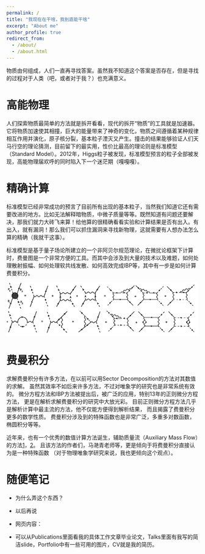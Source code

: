 ```yaml
---
permalink: /
title: "我现在在干啥，我到底能干啥"
excerpt: "About me"
author_profile: true
redirect_from: 
  - /about/
  - /about.html
---
```


<!-- What is the matter of the universe made of? Human ask for the answer of all time. I don't know whether it is exists. -->
物质由何组成，人们一直再寻找答案。虽然我不知道这个答案是否存在，但是寻找的过程对于人类（吧，或者对于我？）也充满意义。

高能物理
======
人们探索物质最简单的方法就是拆开看看，现代的拆开“物质”的工具就是加速器。它将物质加速使其相撞，巨大的能量带来了神奇的变化，物质之间遵循着某种规律相互作用并演化，原子核分裂，基本粒子湮灭又产生。撞击的结果能够验证人们天马行空的理论猜测，目前留下的最实用，性价比最高的理论则是标准模型（Standard Model）。2012年，Higgs粒子被发现，标准模型预言的粒子全部被发现，高能物理届欢呼的同时陷入下一个迷茫期（嘎嘎嘎）。

精确计算
======
标准模型已经非常成功的预言了目前所有出现的基本粒子，当然我们知道它还有需要改进的地方。比如无法解释暗物质，中微子质量等等。既然知道有问题还要解决，那我们就力大砖飞来算！给他算的很精确看看实验和计算结果是否有出入。有出入，就有漏洞！那么我们可以抓住漏洞来寻找新物理，这就需要有人想办法怎么算的精确（我就干这事）。

标准模型是基于量子场论所建立的一个非阿贝尔规范理论，在微扰论框架下计算时，费曼图是一个非常方便的工具。而其中会涉及到大量的技术以及难题，如何处理散射振幅、如何处理软共线发散、如何高效完成IBP等，其中有一步是如何计算费曼积分。

![feynman-diagram](/images/The-Feynman-diagrams-for-the-one-particle-irreducible-four-point-function-G-4-p-1-p.png)

费曼积分
======

求解费曼积分有许多方法，在以前可以用Sector Decomposition的方法对其数值的求解。
虽然其效率不如后来许多方法，不过对唯象学的研究也是非常系统有效的。
微分方程方法和IBP方法被提出后，被广泛的应用，特别13年的正则微分方程方法，
更是在解析求解费曼积分的研究中大放光彩。
目前正则微分方程方法几乎是解析计算中最主流的方法，他不仅能方便得到解析结果，
而且揭露了费曼积分更多的数学性质。
费曼积分涉及到的特殊函数也是非常广泛，多重多对数函数，椭圆积分等等。

近年来，也有一个优秀的数值计算方法诞生，辅助质量流（Auxiliary Mass Flow）的方法[1](http://arxiv.org/abs/2201.11669)，[2](http://arxiv.org/abs/1711.09572)。
且该方法的作者们，马滟青老师等，更是倾向于将费曼积分直接认为是一种特殊函数
（对于物理唯象学研究来说，我也更倾向这个观点）。

随便笔记
======
* 为什么弄这个东西？
- 以后再说

* 网页内容：
- 可以从Publications里面看我的具体工作文章毕业论文，Talks里面有我写的简洁slide，Portfolio中有一些可用的图片，CV就是我的简历。


